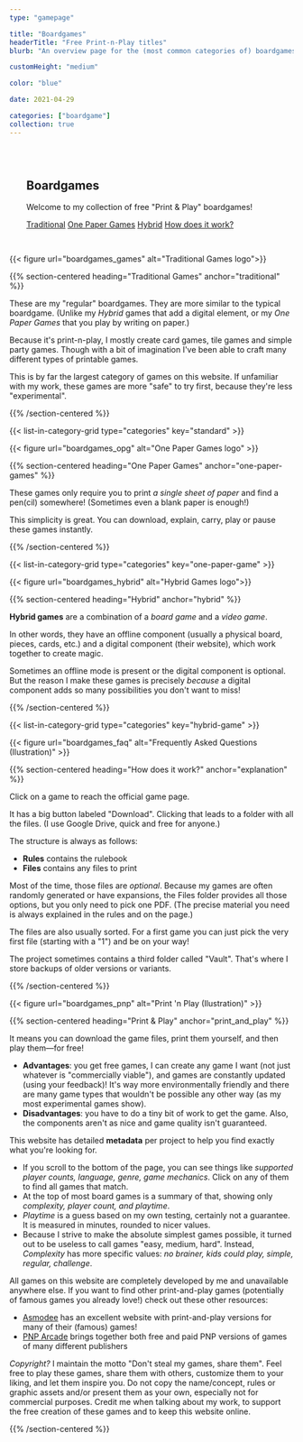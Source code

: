 ```yaml
---
type: "gamepage"

title: "Boardgames"
headerTitle: "Free Print-n-Play titles"
blurb: "An overview page for the (most common categories of) boardgames I made."

customHeight: "medium"

color: "blue"

date: 2021-04-29

categories: ["boardgame"]
collection: true
---
```


<section class="colorScheme-red" style="padding: 30px;">
	<div class="center">
		<h1>Boardgames</h1>
		<p class="fullWidthParagraph">Welcome to my collection of free "Print & Play" boardgames!</p>
		<p class="fullWidthParagraph">
			<a class="btn" href="#traditional">Traditional</a>
			<a class="btn" href="#one-paper-games">One Paper Games</a>
			<a class="btn" href="#hybrid">Hybrid</a>
			<a class="btn" href="#explanation">How does it work?</a> 
		</p>
	</div>
</section>

<div class="colorScheme-blue background-pattern">
	<div class="underline-image">
{{< figure url="boardgames_games" alt="Traditional Games logo">}}
	</div>

{{% section-centered heading="Traditional Games" anchor="traditional"  %}}

These are my "regular" boardgames. They are more similar to the typical boardgame. (Unlike my _Hybrid_ games that add a digital element, or my _One Paper Games_ that you play by writing on paper.)

Because it's print-n-play, I mostly create card games, tile games and simple party games. Though with a bit of imagination I've been able to craft many different types of printable games. 

This is by far the largest category of games on this website. If unfamiliar with my work, these games are more "safe" to try first, because they're less "experimental".

{{% /section-centered %}}

<!--- List all in category "standard" -->
{{< list-in-category-grid type="categories" key="standard" >}}
</div>

<div class="colorScheme-beige background-pattern">
	<div class="underline-image">
{{< figure url="boardgames_opg" alt="One Paper Games logo" >}}
	</div>

{{% section-centered heading="One Paper Games" anchor="one-paper-games" %}}

These games only require you to print _a single sheet of paper_ and find a pen(cil) somewhere! (Sometimes even a blank paper is enough!)

This simplicity is great. You can download, explain, carry, play or pause these games instantly.

{{% /section-centered %}}

<!--- List all in category "opg" -->
{{< list-in-category-grid type="categories" key="one-paper-game" >}}
</div>

<div class="colorScheme-green background-pattern">
	<div class="underline-image">
{{< figure url="boardgames_hybrid" alt="Hybrid Games logo">}}
	</div>

{{% section-centered heading="Hybrid" anchor="hybrid" %}}

**Hybrid games** are a combination of a _board game_ and a _video game_.

In other words, they have an offline component (usually a physical board, pieces, cards, etc.) and a digital component (their website), which work together to create magic.

Sometimes an offline mode is present or the digital component is optional. But the reason I make these games is precisely _because_ a digital component adds so many possibilities you don't want to miss!

{{% /section-centered %}}

<!--- List all in category "hybrid" -->
{{< list-in-category-grid type="categories" key="hybrid-game" >}}
</div>

<div class="colorScheme-beige background-pattern">
	<div class="underline-image">
{{< figure url="boardgames_faq" alt="Frequently Asked Questions (Ilustration)" >}}
	</div>

{{% section-centered heading="How does it work?" anchor="explanation" %}}

Click on a game to reach the official game page.

It has a big button labeled "Download". Clicking that leads to a folder with all the files. (I use Google Drive, quick and free for anyone.)

The structure is always as follows:
* **Rules** contains the rulebook
* **Files** contains any files to print

Most of the time, those files are _optional_. Because my games are often randomly generated or have expansions, the Files folder provides all those options, but you only need to pick one PDF. (The precise material you need is always explained in the rules and on the page.)

The files are also usually sorted. For a first game you can just pick the very first file (starting with a "1") and be on your way!

The project sometimes contains a third folder called "Vault". That's where I store backups of older versions or variants.

{{% /section-centered %}}
</div>

<div class="colorScheme-black">
	<div class="underline-image">
{{< figure url="boardgames_pnp" alt="Print 'n Play (Ilustration)" >}}
	</div>

{{% section-centered heading="Print & Play" anchor="print_and_play" %}}

It means you can download the game files, print them yourself, and then play them&mdash;for free!

* **Advantages**: you get free games, I can create any game I want (not just whatever is "commercially viable"), and games are constantly updated (using your feedback)! It's way more environmentally friendly and there are many game types that wouldn't be possible any other way (as my most experimental games show).
* **Disadvantages**: you have to do a tiny bit of work to get the game. Also, the components aren't as nice and game quality isn't guaranteed.

This website has detailed **metadata** per project to help you find exactly what you're looking for.

* If you scroll to the bottom of the page, you can see things like _supported player counts, language, genre, game mechanics_. Click on any of them to find all games that match.
* At the top of most board games is a summary of that, showing only _complexity, player count, and playtime_. 
* _Playtime_ is a guess based on my own testing, certainly not a guarantee. It is measured in minutes, rounded to nicer values.
* Because I strive to make the absolute simplest games possible, it turned out to be useless to call games "easy, medium, hard". Instead, _Complexity_ has more specific values: _no brainer, kids could play, simple, regular, challenge_. 

All games on this website are completely developed by me and unavailable anywhere else. If you want to find other print-and-play games (potentially of famous games you already love!) check out these other resources:

* [Asmodee](https://print-and-play.asmodee.fun/en/all/games) has an excellent website with print-and-play versions for many of their (famous) games!
* [PNP Arcade](https://www.pnparcade.com/) brings together both free and paid PNP versions of games of many different publishers

<div class="copyright-statement">
	<em>Copyright?</em> I maintain the motto "Don't steal my games, share them". Feel free to play these games, share them with others, customize them to your liking, and let them inspire you. Do not copy the name/concept, rules or graphic assets and/or present them as your own, especially not for commercial purposes. Credit me when talking about my work, to support the free creation of these games and to keep this website online.
</div>

{{% /section-centered %}}
</div>

		